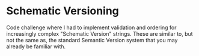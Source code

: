 # **Schematic Versioning**

Code challenge where I had to implement validation and ordering for increasingly complex "Schematic Version" strings. These are similar to, but not the same as, the standard Semantic Version system that you may already be familiar with.

